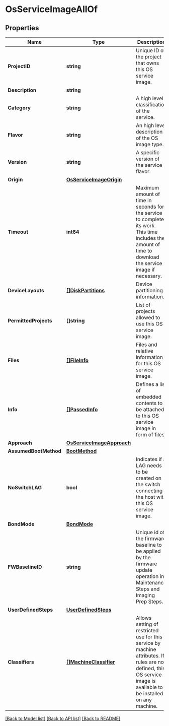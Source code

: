 # OsServiceImageAllOf

## Properties

Name | Type | Description | Notes
------------ | ------------- | ------------- | -------------
**ProjectID** | **string** | Unique ID of the project that owns this OS service image. | 
**Description** | **string** |  | 
**Category** | **string** | A high level classification of the service.  | 
**Flavor** | **string** | An high level description of the OS image type.  | 
**Version** | **string** | A specific version of the service flavor. | 
**Origin** | [**OsServiceImageOrigin**](OSServiceImageOrigin.md) |  | 
**Timeout** | **int64** | Maximum amount of time in seconds for the service to complete its work.  This time includes the amount of time to download the service image if necessary. | 
**DeviceLayouts** | [**[]DiskPartitions**](DiskPartitions.md) | Device partitioning information. | 
**PermittedProjects** | **[]string** | List of projects allowed to use this OS service image. | 
**Files** | [**[]FileInfo**](FileInfo.md) | Files and relative information for this OS service image. | 
**Info** | [**[]PassedInfo**](PassedInfo.md) | Defines a list of embedded contents to be attached to this OS service image in form of files. | 
**Approach** | [**OsServiceImageApproach**](OSServiceImageApproach.md) |  | 
**AssumedBootMethod** | [**BootMethod**](BootMethod.md) |  | 
**NoSwitchLAG** | **bool** | Indicates if a LAG needs to be created on the switch connecting the host with this OS service image. | 
**BondMode** | [**BondMode**](BondMode.md) |  | 
**FWBaselineID** | **string** | Unique id of the firmware baseline to be applied by the firmware update operation  in Maintenance Steps and Imaging Prep Steps. | 
**UserDefinedSteps** | [**UserDefinedSteps**](UserDefinedSteps.md) |  | 
**Classifiers** | [**[]MachineClassifier**](MachineClassifier.md) | Allows setting of restricted use for this service by machine attributes.  If rules are not defined, this OS service image is available to be installed on any machine. | 

[[Back to Model list]](../README.md#documentation-for-models) [[Back to API list]](../README.md#documentation-for-api-endpoints) [[Back to README]](../README.md)



